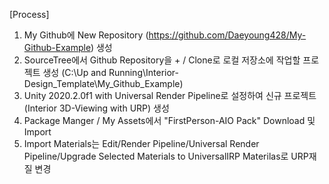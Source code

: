 [Process]

1. My Github에 New Repository (https://github.com/Daeyoung428/My-Github-Example) 생성
2. SourceTree에서 Github Repository을 + / Clone로 로컬 저장소에 작업할 프로젝트 생성 (C:\Up and Running\Interior-Design_Template\My_Github_Example)
3. Unity 2020.2.0f1 with Universal Render Pipeline로 설정하여 신규 프로젝트 (Interior 3D-Viewing with URP) 생성
4. Package Manger / My Assets에서 "FirstPerson-AIO Pack" Download 및 Import
5. Import Materials는 Edit/Render Pipeline/Universal Render Pipeline/Upgrade Selected Materials to UniversalIRP Materilas로 URP재질 변경

